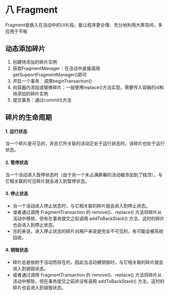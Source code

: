 # 八 Fragment

Fragment是嵌入在活动中的UI片段，能让程序更合理、充分地利用大屏空间，多应用于平板

## 动态添加碎片

1. 创建待添加的碎片实例
2. 获取FragmentManager：在活动中直接调用getSupportFragmentManager()即可
3. 开启一个事务：调用beginTransaction()
4. 向容器内添加或替换碎片：一般使用replace()方法实现，需要传入容器的id和待添加的碎片实例
5. 提交事务：通过commit()方法

## 碎片的生命周期

#### 1. 运行状态

当一个碎片是可见的，并且它所关联的活动正处于运行状态时，该碎片也处于运行状态。

#### 2. 暂停状态

当一个活动进入暂停状态时（由于另一个未占满屏幕的活动被添加到了栈顶），与它相关联的可见碎片就会进入到暂停状态。

#### 3. 停止状态

- 当一个活动进入停止状态时，与它相关联的碎片就会进入到停止状态。
- 或者通过调用 FragmentTransaction 的 remove()、replace() 方法将碎片从活动中移除，但有在事务提交之前调用 addToBackStack() 方法，这时的碎片也会进入到停止状态。
- 总的来说，进入停止状态的碎片对用户来说是完全不可见的，有可能会被系统回收。

#### 4. 销毁状态

- 碎片总是依附于活动而存在的，因此当活动被销毁时，与它相关联的碎片就会进入到销毁状态。
- 或者通过调用 FragmentTransaction 的 remove()、replace() 方法将碎片从活动中移除，但在事务提交之前并没有调用 addToBackStack() 方法，这时的碎片也会进入到销毁状态。